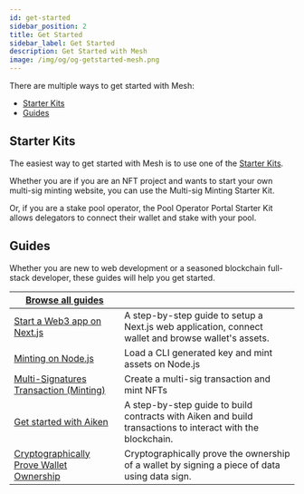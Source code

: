 ```yaml
---
id: get-started
sidebar_position: 2
title: Get Started
sidebar_label: Get Started
description: Get Started with Mesh
image: /img/og/og-getstarted-mesh.png
---
```


There are multiple ways to get started with Mesh:
- [Starter Kits](#starter-kits)
- [Guides](#guides)

## Starter Kits

The easiest way to get started with Mesh is to use one of the [Starter Kits](https://github.com/MeshJS/examples). 

Whether you are if you are an NFT project and wants to start your own multi-sig minting website, you can use the Multi-sig Minting Starter Kit.

Or, if you are a stake pool operator, the Pool Operator Portal Starter Kit allows delegators to connect their wallet and stake with your pool.

## Guides

Whether you are new to web development or a seasoned blockchain full-stack developer, these guides will help you get started.

| [Browse all guides](https://meshjs.dev/guides) | |
|--|--|
| [Start a Web3 app on Next.js](https://meshjs.dev/guides/nextjs) | A step-by-step guide to setup a Next.js web application, connect wallet and browse wallet's assets. |
| [Minting on Node.js](https://meshjs.dev/guides/minting-on-nodejs) | Load a CLI generated key and mint assets on Node.js |
| [Multi-Signatures Transaction (Minting)](https://meshjs.dev/guides/multisig-minting) | Create a multi-sig transaction and mint NFTs|
| [Get started with Aiken](https://meshjs.dev/guides/aiken) | A step-by-step guide to build contracts with Aiken and build transactions to interact with the blockchain. |
| [Cryptographically Prove Wallet Ownership](https://meshjs.dev/guides/prove-wallet-ownership) | Cryptographically prove the ownership of a wallet by signing a piece of data using data sign. |
